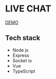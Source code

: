 # LIVE CHAT

[DEMO](https://aleksey-10.github.io/online-store)

## Tech stack
- Node js
- Express
- Socket io
- Vue
- TypeScript
